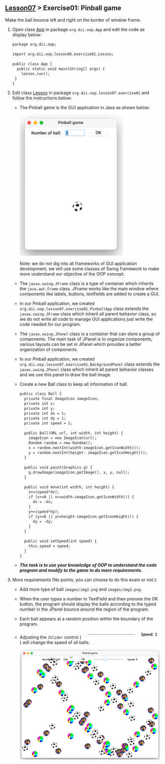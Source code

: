 ## [Lesson07](index.md) > Exercise01: Pinball game

Make the ball bounce left and right on the border of window frame.

1. Open class [App](../../app/src/main/java/org/dii/oop/App.java) in package `org.dii.oop.App` and edit the code as display below: 
   ```
   package org.dii.oop;

   import org.dii.oop.lesson06.exercise01.Lesson;

   public class App {
     public static void main(String[] args) {
       lesson.run();
    }
   }
   ```

2. Edit class [Lesson](../../app/src/main/java/org/dii/oop/lesson07/exercise01/Lesson.java) in package `org.dii.oop.lesson07.exercise01` and follow the instructions below:
   - The Pinball game is the GUI application in Java as shown below: 
     
     ![img_1.png](img1.png)

     Note: we do not dig into all frameworks of GUI application development, we will use some classes of Swing framework to make more understand our objective of the OOP concept.
   - The `javax.swing.JFrame` class is a type of container which inherits the `java.awt.Frame` class. JFrame works like the main window where components like labels, buttons, textfields are added to create a GUI.
   - In our Pinball application, we created `org.dii.oop.lesson07.exercise01.PinballApp` class extends the `javax.swing.JFrame` class which inherit all parent behavior class, so we do not write all code to manage GUI applications just write the code needed for our program.
   - The `javax.swing.JPanel` class is a container that can store a group of components. The main task of JPanel is to organize components, various layouts can be set in JPanel which provides a better organization of components.
   - In our Pinball application, we created `org.dii.oop.lesson07.exercise01.BackgroundPanel` class extends the `javax.swing.JPanel` class which inherit all parent behavior classes and we use this panel to draw the ball image.
   - Create a new Ball class to keep all information of ball.
     ```
     public class Ball {
       private final ImageIcon imageIcon;
       private int x;
       private int y;
       private int dx = 1;
       private int dy = 1;
       private int speed = 1;

       public Ball(URL url, int width, int height) {
         imageIcon = new ImageIcon(url);
         Random random = new Random();
         x = random.nextInt(width-imageIcon.getIconWidth());
         y = random.nextInt(height- imageIcon.getIconHeight());
       }

       public void paint(Graphics g) {
         g.drawImage(imageIcon.getImage(), x, y, null);
       }

       public void move(int width, int height) {
         x+=(speed*dx);
         if (x<=0 || x>=width-imageIcon.getIconWidth()) {
           dx = -dx;
         }
         y+=(speed*dy);
         if (y<=0 || y>=height-imageIcon.getIconHeight()) {
           dy = -dy;
         }
       }

       public void setSpeed(int speed) {
         this.speed = speed;
       }
     }
     ```
   - **_The task is to use your knowledge of OOP to understand the code program and modify to the game to do more requirements._**

3. More requirements (No points, you can choose to do this exam or not.):
   - Add more type of ball `images/img2.png` and `images/img3.png`.
   - When the user types a number in TextField and then presses the OK button, the program should display the balls according to the typed number in the JPanel bounce around the region of the program.
   - Each ball appears at a random position within the boundary of the program.
   - Adjusting the `JSlider` control (![img.png](img.png)) will change the speed of all balls.

     ![img2.png](img2.png)
   
